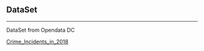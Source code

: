 ## DataSet

---

DataSet from Opendata DC

[Crime_Incidents_in_2018](https://opendata.dc.gov/datasets/crime-incidents-in-2018?page=3376)
